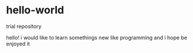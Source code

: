# hello-world
trial repository


hello!
i would like to learn somethings new like programming and i hope be enjoyed it
